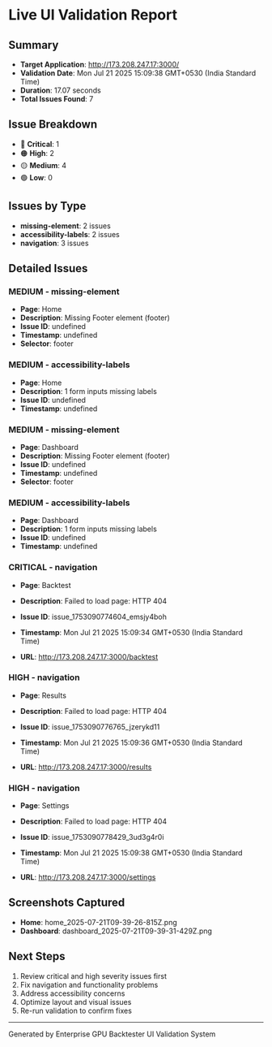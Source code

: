 # Live UI Validation Report

## Summary
- **Target Application**: http://173.208.247.17:3000/
- **Validation Date**: Mon Jul 21 2025 15:09:38 GMT+0530 (India Standard Time)
- **Duration**: 17.07 seconds
- **Total Issues Found**: 7

## Issue Breakdown
- 🔴 **Critical**: 1
- 🟠 **High**: 2
- 🟡 **Medium**: 4
- 🟢 **Low**: 0

## Issues by Type
- **missing-element**: 2 issues
- **accessibility-labels**: 2 issues
- **navigation**: 3 issues

## Detailed Issues


### MEDIUM - missing-element
- **Page**: Home
- **Description**: Missing Footer element (footer)
- **Issue ID**: undefined
- **Timestamp**: undefined
- **Selector**: footer




### MEDIUM - accessibility-labels
- **Page**: Home
- **Description**: 1 form inputs missing labels
- **Issue ID**: undefined
- **Timestamp**: undefined





### MEDIUM - missing-element
- **Page**: Dashboard
- **Description**: Missing Footer element (footer)
- **Issue ID**: undefined
- **Timestamp**: undefined
- **Selector**: footer




### MEDIUM - accessibility-labels
- **Page**: Dashboard
- **Description**: 1 form inputs missing labels
- **Issue ID**: undefined
- **Timestamp**: undefined





### CRITICAL - navigation
- **Page**: Backtest
- **Description**: Failed to load page: HTTP 404
- **Issue ID**: issue_1753090774604_emsjy4boh
- **Timestamp**: Mon Jul 21 2025 15:09:34 GMT+0530 (India Standard Time)

- **URL**: http://173.208.247.17:3000/backtest



### HIGH - navigation
- **Page**: Results
- **Description**: Failed to load page: HTTP 404
- **Issue ID**: issue_1753090776765_jzerykd11
- **Timestamp**: Mon Jul 21 2025 15:09:36 GMT+0530 (India Standard Time)

- **URL**: http://173.208.247.17:3000/results



### HIGH - navigation
- **Page**: Settings
- **Description**: Failed to load page: HTTP 404
- **Issue ID**: issue_1753090778429_3ud3g4r0i
- **Timestamp**: Mon Jul 21 2025 15:09:38 GMT+0530 (India Standard Time)

- **URL**: http://173.208.247.17:3000/settings



## Screenshots Captured
- **Home**: home_2025-07-21T09-39-26-815Z.png
- **Dashboard**: dashboard_2025-07-21T09-39-31-429Z.png

## Next Steps
1. Review critical and high severity issues first
2. Fix navigation and functionality problems
3. Address accessibility concerns
4. Optimize layout and visual issues
5. Re-run validation to confirm fixes

---
Generated by Enterprise GPU Backtester UI Validation System
